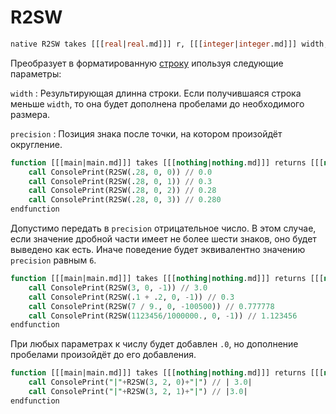 # R2SW

```sql
native R2SW takes [[[real|real.md]]] r, [[[integer|integer.md]]] width, [[[integer|integer.md]]] precision returns [[[string|string.md]]]
```

Преобразует [](real.md) в форматированную [строку](string.md) ипользуя следующие параметры:

`width`
: Результирующая длинна строки. Если получившаяся строка меньше `width`, то она будет дополнена пробелами до
необходимого размера.

`precision`
: Позиция знака после точки, на котором произойдёт округление.

```sql
function [[[main|main.md]]] takes [[[nothing|nothing.md]]] returns [[[nothing|nothing.md]]]
    call ConsolePrint(R2SW(.28, 0, 0)) // 0.0
    call ConsolePrint(R2SW(.28, 0, 1)) // 0.3
    call ConsolePrint(R2SW(.28, 0, 2)) // 0.28
    call ConsolePrint(R2SW(.28, 0, 3)) // 0.280
endfunction
```

Допустимо передать в `precision` отрицательное число. В этом случае, если значение дробной части имеет не более шести
знаков, оно будет выведено как есть. Иначе поведение будет эквивалентно значению `precision` равным `6`.

```sql
function [[[main|main.md]]] takes [[[nothing|nothing.md]]] returns [[[nothing|nothing.md]]]
    call ConsolePrint(R2SW(3, 0, -1)) // 3.0
    call ConsolePrint(R2SW(.1 + .2, 0, -1)) // 0.3
    call ConsolePrint(R2SW(7 / 9., 0, -100500)) // 0.777778
    call ConsolePrint(R2SW(1123456/1000000., 0, -1)) // 1.123456
endfunction
```

При любых параметрах к числу будет добавлен `.0`, но дополнение пробелами произойдёт до его добавления.

```sql
function [[[main|main.md]]] takes [[[nothing|nothing.md]]] returns [[[nothing|nothing.md]]]
    call ConsolePrint("|"+R2SW(3, 2, 0)+"|") // | 3.0|
    call ConsolePrint("|"+R2SW(3, 2, 1)+"|") // |3.0|
endfunction
```
